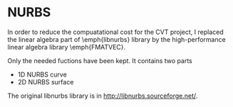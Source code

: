 NURBS
=====
In order to reduce the compuatational cost for the CVT project, 
I replaced the linear algebra part of \emph{libnurbs} library by the high-performance linear algebra library
\emph{FMATVEC}.

Only the needed fuctions have been kept. It contains two parts
* 1D NURBS curve
* 2D NURBS surface

The original libnurbs library is in http://libnurbs.sourceforge.net/.




